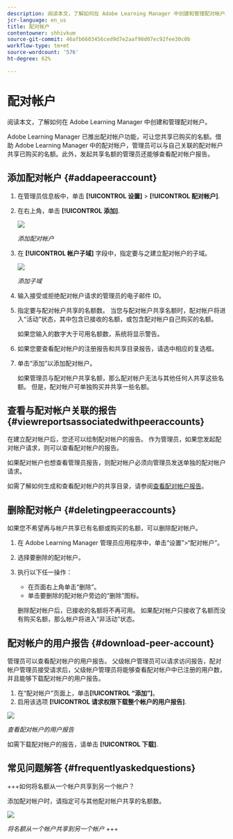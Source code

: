```yaml
---
description: 阅读本文，了解如何在 Adobe Learning Manager 中创建和管理配对帐户。
jcr-language: en_us
title: 配对帐户
contentowner: shhivkum
source-git-commit: 46afb6603456ced9d7e2aaf98d07ec92fee30c0b
workflow-type: tm+mt
source-wordcount: '576'
ht-degree: 62%

---
```




# 配对帐户

阅读本文，了解如何在 Adobe Learning Manager 中创建和管理配对帐户。

Adobe Learning Manager 已推出配对帐户功能，可让您共享已购买的名额。借助 Adobe Learning Manager 中的配对帐户，管理员可以与自己关联的配对帐户共享已购买的名额。此外，发起共享名额的管理员还能够查看配对帐户报告。

## 添加配对帐户 {#addapeeraccount}

1. 在管理员信息板中，单击 **[!UICONTROL 设置]** > **[!UICONTROL 配对帐户]**.
1. 在右上角，单击 **[!UICONTROL 添加]**.

   ![](assets/peeraccount.png)

   *添加配对帐户*

1. 在 **[!UICONTROL 帐户子域]** 字段中，指定要与之建立配对帐户的子域。

   ![](assets/addpeer.png)

   *添加子域*

1. 输入接受或拒绝配对帐户请求的管理员的电子邮件 ID。
1. 指定要与配对帐户共享的名额数。 当您与配对帐户共享名额时，配对帐户将进入“活动”状态，其中包含已接收的名额，或包含配对帐户自己购买的名额。

   如果您输入的数字大于可用名额数，系统将显示警告。

1. 如果您要查看配对帐户的注册报告和共享目录报告，请选中相应的复选框。
1. 单击“添加”以添加配对帐户。

   如果管理员与配对帐户共享名额，那么配对帐户无法与其他任何人共享这些名额。 但是，配对帐户可单独购买并共享一些名额。

## 查看与配对帐户关联的报告 {#viewreportsassociatedwithpeeraccounts}

在建立配对帐户后，您还可以绘制配对帐户的报告。 作为管理员，如果您发起配对帐户请求，则可以查看配对帐户的报告。

如果配对帐户也想查看管理员报告，则配对帐户必须向管理员发送单独的配对帐户请求。

如需了解如何生成和查看配对帐户的共享目录，请参阅[查看配对帐户报告](reports.md#main-pars_header_894271250)。

## 删除配对帐户 {#deletingpeeraccounts}

如果您不希望再与帐户共享已有名额或购买的名额，可以删除配对帐户。

1. 在 Adobe Learning Manager 管理员应用程序中，单击“设置”>“配对帐户”。
1. 选择要删除的配对帐户。
1. 执行以下任一操作：

   * 在页面右上角单击“删除”。
   * 单击要删除的配对帐户旁边的“删除”图标。

   删除配对帐户后，已接收的名额将不再可用。 如果配对帐户只接收了名额而没有购买名额，那么帐户将进入“非活动”状态。

## 配对帐户的用户报告 {#download-peer-account}

管理员可以查看配对帐户的用户报告。 父级帐户管理员可以请求访问报告，配对帐户管理员接受请求后，父级帐户管理员将能够查看配对帐户中已注册的用户数，并且能够下载配对帐户的用户报告。

1. 在“配对帐户”页面上，单击&#x200B;**[!UICONTROL “添加”]**。
1. 启用该选项 **[!UICONTROL 请求权限下载整个帐户的用户报告]**.

![](assets/image034.png)

*查看配对帐户的用户报告*

如需下载配对帐户的报告，请单击 **[!UICONTROL 下载]**.

## 常见问题解答 {#frequentlyaskedquestions}

+++如何将名额从一个帐户共享到另一个帐户？

添加配对帐户时，请指定可与其他配对帐户共享的名额数。

![](assets/share-seats.png)

*将名额从一个帐户共享到另一个帐户*
+++
